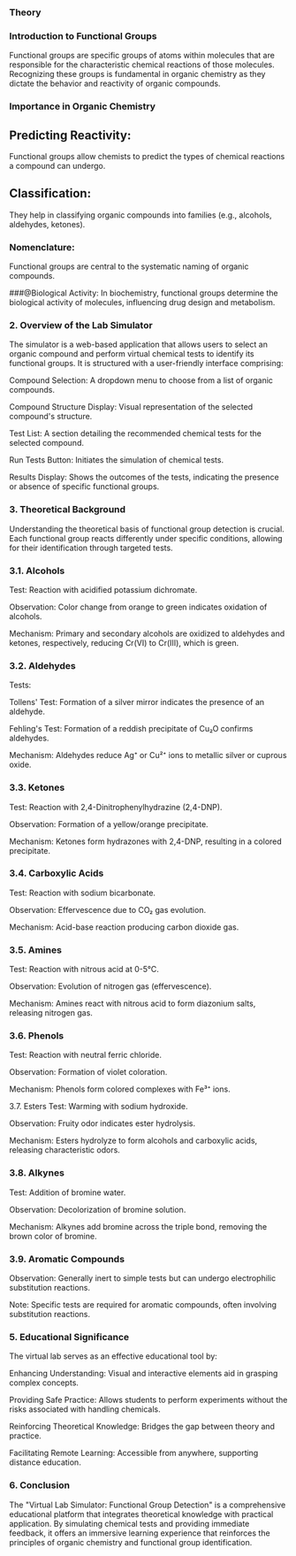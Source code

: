 ### Theory
### Introduction to Functional Groups
Functional groups are specific groups of atoms within molecules that are responsible for the characteristic chemical reactions of those molecules. Recognizing these groups is fundamental in organic chemistry as they dictate the behavior and reactivity of organic compounds.

### Importance in Organic Chemistry
## Predicting Reactivity: 
Functional groups allow chemists to predict the types of chemical reactions a compound can undergo.

## Classification:
They help in classifying organic compounds into families (e.g., alcohols, aldehydes, ketones).

### Nomenclature:
Functional groups are central to the systematic naming of organic compounds.

###@Biological Activity:
In biochemistry, functional groups determine the biological activity of molecules, influencing drug design and metabolism.

### 2. Overview of the Lab Simulator
The simulator is a web-based application that allows users to select an organic compound and perform virtual chemical tests to identify its functional groups. It is structured with a user-friendly interface comprising:

Compound Selection: A dropdown menu to choose from a list of organic compounds.

Compound Structure Display: Visual representation of the selected compound's structure.

Test List: A section detailing the recommended chemical tests for the selected compound.

Run Tests Button: Initiates the simulation of chemical tests.

Results Display: Shows the outcomes of the tests, indicating the presence or absence of specific functional groups.

### 3. Theoretical Background
Understanding the theoretical basis of functional group detection is crucial. Each functional group reacts differently under specific conditions, allowing for their identification through targeted tests.

### 3.1. Alcohols
Test: Reaction with acidified potassium dichromate.

Observation: Color change from orange to green indicates oxidation of alcohols.

Mechanism: Primary and secondary alcohols are oxidized to aldehydes and ketones, respectively, reducing Cr(VI) to Cr(III), which is green.

### 3.2. Aldehydes
Tests:

Tollens' Test: Formation of a silver mirror indicates the presence of an aldehyde.

Fehling's Test: Formation of a reddish precipitate of Cu₂O confirms aldehydes.

Mechanism: Aldehydes reduce Ag⁺ or Cu²⁺ ions to metallic silver or cuprous oxide.

### 3.3. Ketones
Test: Reaction with 2,4-Dinitrophenylhydrazine (2,4-DNP).

Observation: Formation of a yellow/orange precipitate.

Mechanism: Ketones form hydrazones with 2,4-DNP, resulting in a colored precipitate.

### 3.4. Carboxylic Acids
Test: Reaction with sodium bicarbonate.

Observation: Effervescence due to CO₂ gas evolution.

Mechanism: Acid-base reaction producing carbon dioxide gas.

### 3.5. Amines
Test: Reaction with nitrous acid at 0-5°C.

Observation: Evolution of nitrogen gas (effervescence).

Mechanism: Amines react with nitrous acid to form diazonium salts, releasing nitrogen gas.

### 3.6. Phenols
Test: Reaction with neutral ferric chloride.

Observation: Formation of violet coloration.

Mechanism: Phenols form colored complexes with Fe³⁺ ions.

3.7. Esters
Test: Warming with sodium hydroxide.

Observation: Fruity odor indicates ester hydrolysis.

Mechanism: Esters hydrolyze to form alcohols and carboxylic acids, releasing characteristic odors.

### 3.8. Alkynes
Test: Addition of bromine water.

Observation: Decolorization of bromine solution.

Mechanism: Alkynes add bromine across the triple bond, removing the brown color of bromine.

### 3.9. Aromatic Compounds
Observation: Generally inert to simple tests but can undergo electrophilic substitution reactions.

Note: Specific tests are required for aromatic compounds, often involving substitution reactions.

### 5. Educational Significance
The virtual lab serves as an effective educational tool by:

Enhancing Understanding: Visual and interactive elements aid in grasping complex concepts.

Providing Safe Practice: Allows students to perform experiments without the risks associated with handling chemicals.

Reinforcing Theoretical Knowledge: Bridges the gap between theory and practice.

Facilitating Remote Learning: Accessible from anywhere, supporting distance education.

### 6. Conclusion
The "Virtual Lab Simulator: Functional Group Detection" is a comprehensive educational platform that integrates theoretical knowledge with practical application. By simulating chemical tests and providing immediate feedback, it offers an immersive learning experience that reinforces the principles of organic chemistry and functional group identification.



